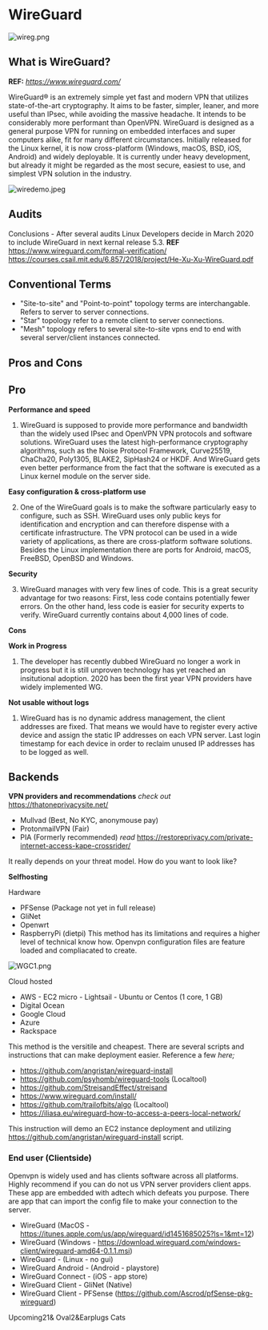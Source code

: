 # WireGuard



![wireg.png](../../../_resources/wireg.png)



## What is WireGuard?
**REF:** *https://www.wireguard.com/*

WireGuard® is an extremely simple yet fast and modern VPN that utilizes state-of-the-art cryptography. It aims to be faster, simpler, leaner, and more useful than IPsec, while avoiding the massive headache. It intends to be considerably more performant than OpenVPN. WireGuard is designed as a general purpose VPN for running on embedded interfaces and super computers alike, fit for many different circumstances. Initially released for the Linux kernel, it is now cross-platform (Windows, macOS, BSD, iOS, Android) and widely deployable. It is currently under heavy development, but already it might be regarded as the most secure, easiest to use, and simplest VPN solution in the industry.

![wiredemo.jpeg](../../../_resources/wiredemo.jpeg)

## Audits
Conclusions - After several audits Linux Developers decide in March 2020 to include WireGuard in next kernal release 5.3.
**REF**
https://www.wireguard.com/formal-verification/
https://courses.csail.mit.edu/6.857/2018/project/He-Xu-Xu-WireGuard.pdf

## Conventional Terms
- "Site-to-site" and "Point-to-point" topology terms are interchangable. Refers to server to server connections.
- "Star" topology refer to a remote client to server connections.
- "Mesh" topology refers to several site-to-site vpns end to end with several server/client instances connected.

## Pros and Cons
**Pro**
-------
**Performance and speed**

1. WireGuard is supposed to provide more performance and bandwidth than the widely used IPsec and OpenVPN VPN protocols and software solutions. WireGuard uses the latest high-performance cryptography algorithms, such as the Noise Protocol Framework, Curve25519, ChaCha20, Poly1305, BLAKE2, SipHash24 or HKDF. And WireGuard gets even better performance from the fact that the software is executed as a Linux kernel module on the server side. 

**Easy configuration & cross-platform use**

2. One of the WireGuard goals is to make the software particularly easy to configure, such as SSH. WireGuard uses only public keys for identification and encryption and can therefore dispense with a certificate infrastructure. The VPN protocol can be used in a wide variety of applications, as there are cross-platform software solutions. Besides the Linux implementation there are ports for Android, macOS, FreeBSD, OpenBSD and Windows.

**Security**

3. WireGuard manages with very few lines of code. This is a great security advantage for two reasons: First, less code contains potentially fewer errors. On the other hand, less code is easier for security experts to verify. WireGuard currently contains about 4,000 lines of code.

**Cons**

**Work in Progress**

1. The developer has recently dubbed WireGuard no longer a work in progress but it is still unproven technology has yet reached an insitutional adoption. 2020 has been the first year VPN providers have widely implemented WG.

**Not usable without logs**

1. WireGuard has is no dynamic address management, the client addresses are fixed. That means we would have to register every active device and assign the static IP addresses on each VPN server. Last login timestamp for each device in order to reclaim unused IP addresses has to be logged as well.

## Backends

**VPN providers and recommendations** *check out* https://thatoneprivacysite.net/
- Mullvad (Best, No KYC, anonymouse pay)
- ProtonmailVPN (Fair)
- PIA (Formerly recommended) *read* https://restoreprivacy.com/private-internet-access-kape-crossrider/

It really depends on your threat model. How do you want to look like?

**Selfhosting**

Hardware
- PFSense (Package not yet in full release)
- GliNet
- Openwrt
- RaspberryPi (dietpi)
This method has its limitations and requires a higher level of technical know how. Openvpn configuration files are feature loaded and compliacated to create.

![WGC1.png](../../../_resources/WGC1.png)

Cloud hosted
- AWS - EC2 micro - Lightsail - Ubuntu or Centos (1 core, 1 GB)
- Digital Ocean
- Google Cloud
- Azure
- Rackspace

This method is the versitile and cheapest. There are several scripts and instructions that can make deployment easier. Reference a few *here;*
- https://github.com/angristan/wireguard-install
- https://github.com/psyhomb/wireguard-tools (Localtool)
- https://github.com/StreisandEffect/streisand
- https://www.wireguard.com/install/
- https://github.com/trailofbits/algo (Localtool)
- https://iliasa.eu/wireguard-how-to-access-a-peers-local-network/

This instruction will demo an EC2 instance deployment and utilizing https://github.com/angristan/wireguard-install script. 

### End user (Clientside)

Openvpn is widely used and has clients software across all platforms. Highly recommend if you can do not us VPN server providers client apps. These app are embedded with adtech which defeats you purpose. There are app that can import the config file to make your connection to the server.
- WireGuard (MacOS - https://itunes.apple.com/us/app/wireguard/id1451685025?ls=1&mt=12)
- WireGuard (Windows - https://download.wireguard.com/windows-client/wireguard-amd64-0.1.1.msi)
- WireGuard - (Linux - no gui)
- WireGuard Android - (Android - playstore)
- WireGuard Connect - (iOS - app store)
- WireGuard Client - GliNet (Native)
- WireGuard Client - PFSense (https://github.com/Ascrod/pfSense-pkg-wireguard)

Upcoming21& Oval2&Earplugs Cats
